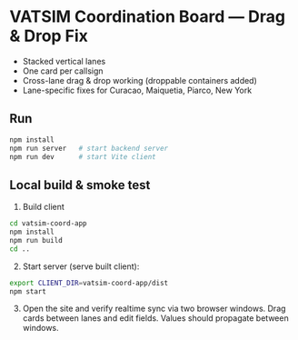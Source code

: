 # VATSIM Coordination Board — Drag & Drop Fix

- Stacked vertical lanes
- One card per callsign
- Cross-lane drag & drop working (droppable containers added)
- Lane-specific fixes for Curacao, Maiquetia, Piarco, New York

## Run
```bash
npm install
npm run server   # start backend server
npm run dev      # start Vite client
```

## Local build & smoke test

1. Build client

```bash
cd vatsim-coord-app
npm install
npm run build
cd ..
```

2. Start server (serve built client):

```bash
export CLIENT_DIR=vatsim-coord-app/dist
npm start
```

3. Open the site and verify realtime sync via two browser windows. Drag cards between lanes and edit fields. Values should propagate between windows.
